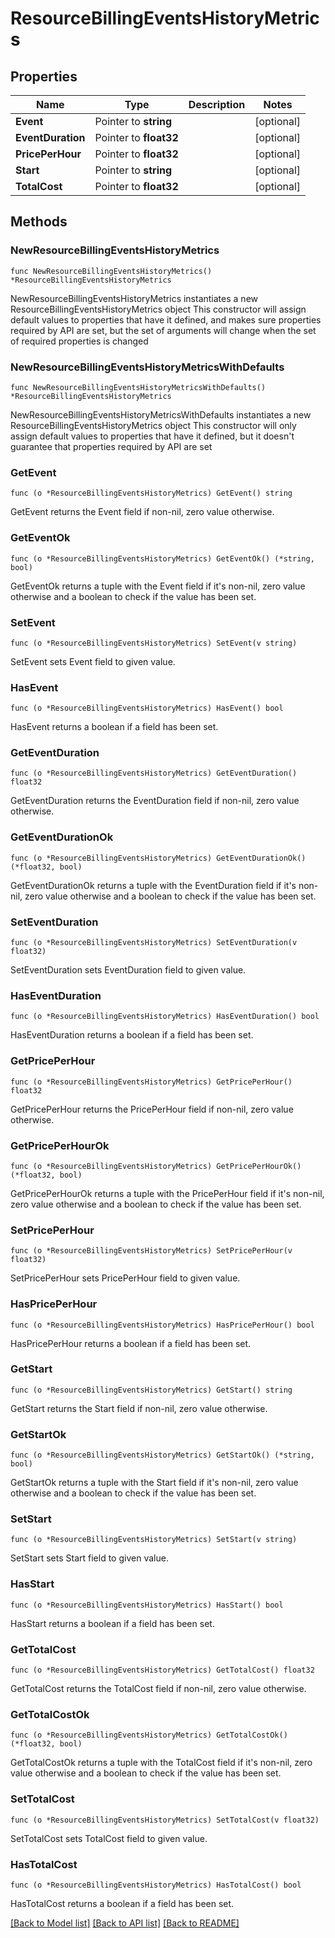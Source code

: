 # ResourceBillingEventsHistoryMetrics

## Properties

Name | Type | Description | Notes
------------ | ------------- | ------------- | -------------
**Event** | Pointer to **string** |  | [optional] 
**EventDuration** | Pointer to **float32** |  | [optional] 
**PricePerHour** | Pointer to **float32** |  | [optional] 
**Start** | Pointer to **string** |  | [optional] 
**TotalCost** | Pointer to **float32** |  | [optional] 

## Methods

### NewResourceBillingEventsHistoryMetrics

`func NewResourceBillingEventsHistoryMetrics() *ResourceBillingEventsHistoryMetrics`

NewResourceBillingEventsHistoryMetrics instantiates a new ResourceBillingEventsHistoryMetrics object
This constructor will assign default values to properties that have it defined,
and makes sure properties required by API are set, but the set of arguments
will change when the set of required properties is changed

### NewResourceBillingEventsHistoryMetricsWithDefaults

`func NewResourceBillingEventsHistoryMetricsWithDefaults() *ResourceBillingEventsHistoryMetrics`

NewResourceBillingEventsHistoryMetricsWithDefaults instantiates a new ResourceBillingEventsHistoryMetrics object
This constructor will only assign default values to properties that have it defined,
but it doesn't guarantee that properties required by API are set

### GetEvent

`func (o *ResourceBillingEventsHistoryMetrics) GetEvent() string`

GetEvent returns the Event field if non-nil, zero value otherwise.

### GetEventOk

`func (o *ResourceBillingEventsHistoryMetrics) GetEventOk() (*string, bool)`

GetEventOk returns a tuple with the Event field if it's non-nil, zero value otherwise
and a boolean to check if the value has been set.

### SetEvent

`func (o *ResourceBillingEventsHistoryMetrics) SetEvent(v string)`

SetEvent sets Event field to given value.

### HasEvent

`func (o *ResourceBillingEventsHistoryMetrics) HasEvent() bool`

HasEvent returns a boolean if a field has been set.

### GetEventDuration

`func (o *ResourceBillingEventsHistoryMetrics) GetEventDuration() float32`

GetEventDuration returns the EventDuration field if non-nil, zero value otherwise.

### GetEventDurationOk

`func (o *ResourceBillingEventsHistoryMetrics) GetEventDurationOk() (*float32, bool)`

GetEventDurationOk returns a tuple with the EventDuration field if it's non-nil, zero value otherwise
and a boolean to check if the value has been set.

### SetEventDuration

`func (o *ResourceBillingEventsHistoryMetrics) SetEventDuration(v float32)`

SetEventDuration sets EventDuration field to given value.

### HasEventDuration

`func (o *ResourceBillingEventsHistoryMetrics) HasEventDuration() bool`

HasEventDuration returns a boolean if a field has been set.

### GetPricePerHour

`func (o *ResourceBillingEventsHistoryMetrics) GetPricePerHour() float32`

GetPricePerHour returns the PricePerHour field if non-nil, zero value otherwise.

### GetPricePerHourOk

`func (o *ResourceBillingEventsHistoryMetrics) GetPricePerHourOk() (*float32, bool)`

GetPricePerHourOk returns a tuple with the PricePerHour field if it's non-nil, zero value otherwise
and a boolean to check if the value has been set.

### SetPricePerHour

`func (o *ResourceBillingEventsHistoryMetrics) SetPricePerHour(v float32)`

SetPricePerHour sets PricePerHour field to given value.

### HasPricePerHour

`func (o *ResourceBillingEventsHistoryMetrics) HasPricePerHour() bool`

HasPricePerHour returns a boolean if a field has been set.

### GetStart

`func (o *ResourceBillingEventsHistoryMetrics) GetStart() string`

GetStart returns the Start field if non-nil, zero value otherwise.

### GetStartOk

`func (o *ResourceBillingEventsHistoryMetrics) GetStartOk() (*string, bool)`

GetStartOk returns a tuple with the Start field if it's non-nil, zero value otherwise
and a boolean to check if the value has been set.

### SetStart

`func (o *ResourceBillingEventsHistoryMetrics) SetStart(v string)`

SetStart sets Start field to given value.

### HasStart

`func (o *ResourceBillingEventsHistoryMetrics) HasStart() bool`

HasStart returns a boolean if a field has been set.

### GetTotalCost

`func (o *ResourceBillingEventsHistoryMetrics) GetTotalCost() float32`

GetTotalCost returns the TotalCost field if non-nil, zero value otherwise.

### GetTotalCostOk

`func (o *ResourceBillingEventsHistoryMetrics) GetTotalCostOk() (*float32, bool)`

GetTotalCostOk returns a tuple with the TotalCost field if it's non-nil, zero value otherwise
and a boolean to check if the value has been set.

### SetTotalCost

`func (o *ResourceBillingEventsHistoryMetrics) SetTotalCost(v float32)`

SetTotalCost sets TotalCost field to given value.

### HasTotalCost

`func (o *ResourceBillingEventsHistoryMetrics) HasTotalCost() bool`

HasTotalCost returns a boolean if a field has been set.


[[Back to Model list]](../README.md#documentation-for-models) [[Back to API list]](../README.md#documentation-for-api-endpoints) [[Back to README]](../README.md)


